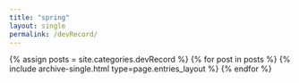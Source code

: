 ```yaml
---
title: "spring"
layout: single
permalink: /devRecord/
---
```

{% assign posts = site.categories.devRecord %}
{% for post in posts %} {% include archive-single.html type=page.entries_layout %} {% endfor %}